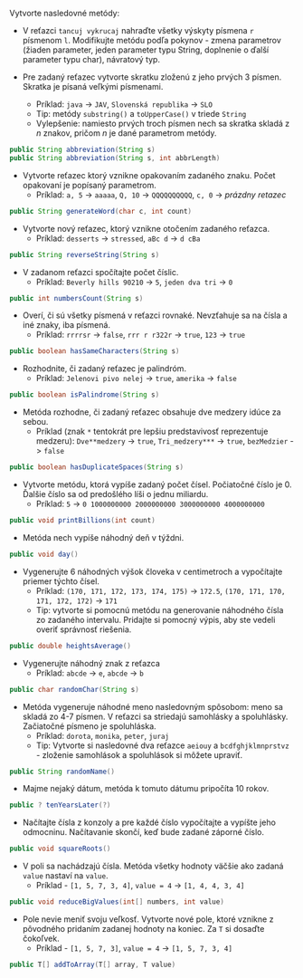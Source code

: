 Vytvorte nasledovné metódy:

- V reťazci `tancuj vykrucaj` nahraďte všetky výskyty písmena `r` písmenom `l`. Modifikujte metódu podľa pokynov - zmena parametrov (žiaden parameter, jeden parameter typu String, doplnenie o ďalší parameter typu char), návratový typ.  

- Pre zadaný reťazec vytvorte skratku zloženú z jeho prvých 3 písmen. Skratka je písaná veľkými písmenami.
	- Príklad: `java` -> `JAV`, `Slovenská republika` -> `SLO`  	
	- Tip: metódy `substring()` a `toUpperCase()` v triede `String`
	- Vylepšenie: namiesto prvých troch písmen nech sa skratka skladá z *n* znakov, pričom *n* je dané parametrom metódy.
```java
public String abbreviation(String s)
public String abbreviation(String s, int abbrLength)
```

- Vytvorte reťazec ktorý vznikne opakovaním zadaného znaku. Počet opakovaní je popísaný parametrom.
	- Príklad: `a, 5` -> `aaaaa`, `Q, 10` -> `QQQQQQQQQQ`, `c, 0` -> *prázdny retazec*
```java
public String generateWord(char c, int count)
```

- Vytvorte nový reťazec, ktorý vznikne otočením zadaného reťazca.
	- Príklad: `desserts` -> `stressed`, `aBc d` -> `d cBa`
```java
public String reverseString(String s)
```

- V zadanom reťazci spočítajte počet číslic.
	- Príklad: `Beverly hills 90210` -> `5`, `jeden dva tri` -> `0`
```java
public int numbersCount(String s)
```

- Overí, či sú všetky písmená v reťazci rovnaké. Nevzťahuje sa na čísla a iné znaky, iba písmená.
	- Príklad: `rrrrsr` -> `false`, `rrr r r322r` -> `true`, `123` -> `true`
```java
public boolean hasSameCharacters(String s)
```

- Rozhodnite, či zadaný reťazec je palindróm.
	- Príklad: `Jelenovi pivo nelej` -> `true`, `amerika` -> `false`
```java
public boolean isPalindrome(String s)
```		

- Metóda rozhodne, či zadaný reťazec obsahuje dve medzery idúce za sebou.
	- Príklad (znak `*` tentokrát pre lepšiu predstavivosť reprezentuje medzeru): `Dve**medzery` -> `true`, `Tri_medzery***` -> `true`, `bezMedzier` -> `false`
```java
public boolean hasDuplicateSpaces(String s)
```

- Vytvorte metódu, ktorá vypíše zadaný počet čísel. Počiatočné číslo je 0. Ďalšie číslo sa od predošlého líši o jednu miliardu.
	- Príklad: `5` -> `0 1000000000 2000000000 3000000000 4000000000`
```java
public void printBillions(int count)
```

- Metóda nech vypíše náhodný deň v týždni.
```java
public void day()
```   

- Vygenerujte 6 náhodných výšok človeka v centimetroch a vypočítajte priemer týchto čísel.
	- Príklad: `(170, 171, 172, 173, 174, 175)` -> `172.5`, `(170, 171, 170, 171, 172, 172)` -> `171`
	- Tip: vytvorte si pomocnú metódu na generovanie náhodného čísla zo zadaného intervalu. Pridajte si pomocný výpis, aby ste vedeli overiť správnosť riešenia. 
```java
public double heightsAverage()
```

- Vygenerujte náhodný znak z reťazca
	- Príklad: `abcde` -> `e`, `abcde` -> `b`
```java
public char randomChar(String s)
```

- Metóda vygeneruje náhodné meno nasledovným spôsobom: meno sa skladá zo 4-7 písmen. V reťazci sa striedajú samohlásky a spoluhlásky. Začiatočné písmeno je spoluhláska.
	- Príklad: `dorota`, `monika`, `peter`, `juraj`
	- Tip: Vytvorte si nasledovné dva reťazce `aeiouy` a `bcdfghjklmnprstvz` - zloženie samohlások a spoluhlások si môžete upraviť.
```java
public String randomName()
```

- Majme nejaký dátum, metóda k tomuto dátumu pripočíta 10 rokov. 
```java
public ? tenYearsLater(?)
```

- Načítajte čísla z konzoly a pre každé číslo vypočítajte a vypíšte jeho odmocninu. Načítavanie skončí, keď bude zadané záporné číslo.
```java
public void squareRoots()
```

- V poli sa nachádzajú čísla. Metóda všetky hodnoty väčšie ako zadaná `value` nastaví na `value`.
	- Príklad - `[1, 5, 7, 3, 4]`, `value = 4` -> `[1, 4, 4, 3, 4]`
```java
public void reduceBigValues(int[] numbers, int value)
```

- Pole nevie meniť svoju veľkosť. Vytvorte nové pole, ktoré vznikne z pôvodného pridaním zadanej hodnoty na koniec. Za `T` si dosaďte čokoľvek.
	- Príklad - `[1, 5, 7, 3]`, `value = 4` -> `[1, 5, 7, 3, 4]`
```java
public T[] addToArray(T[] array, T value)
```